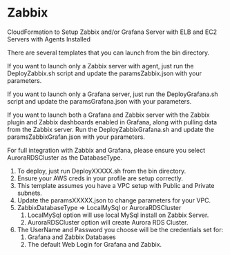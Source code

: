 # Zabbix
CloudFormation to Setup Zabbix and/or Grafana Server with ELB and EC2 Servers with Agents Installed

There are several templates that you can launch from the bin directory.  

If you want to launch only a Zabbix server with agent, just run the DeployZabbix.sh script and update the paramsZabbix.json with your parameters.

If you want to launch only a Grafana server, just run the DeployGrafana.sh script and update the paramsGrafana.json with your parameters.

If you want to launch both a Grafana and Zabbix server with the Zabbix plugin and Zabbix dashboards enabled in Grafana, along with pulling data from the Zabbix server. Run the DeployZabbixGrafana.sh and update the paramsZabbixGrafan.json with your parameters.


For full integration with Zabbix and Grafana, please ensure you select AuroraRDSCluster as the DatabaseType.


1.  To deploy, just run DeployXXXXX.sh from the bin directory.
2.  Ensure your AWS creds in your profile are setup correctly.
3.  This template assumes you have a VPC setup with Public and Private subnets.
4.  Update the paramsXXXXX.json to change parameters for your VPC.
5.  ZabbixDatabaseType => LocalMySql or AuroraRDSCluster
    1. LocalMySql option will use local MySql install on Zabbix Server.
    2. AuroraRDSCluster option will create Aurora RDS Cluster.
6. The UserName and Password you choose will be the credentials set for:
    1. Grafana and Zabbix Databases
    2. The default Web Login for Grafana and Zabbix.